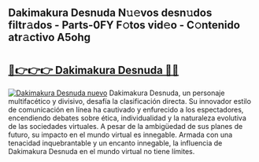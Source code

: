 ## Dakimakura Desnuda N𝚞𝚎vos desn𝚞dos filtr𝚊dos - Parts-0FY F𝚘tos vid𝚎o - C𝚘ntenido atr𝚊ctivo A5ohg

# <h2><a href="http://mb5c8c7.tromn.icu/?c=Dakimakura+Desnuda">🔗👉👉👉 Dakimakura Desnuda 🔗🔗</a></h2>

[![Dakimakura Desnuda nuevo](https://i.imgur.com/pEAQMta.gif)](http://mb5c8c7.tromn.icu/?c=Dakimakura+Desnuda)
Dakimakura Desnuda, un personaje multifacético y divisivo, desafía la clasificación directa. Su innovador estilo de comunicación en línea ha cautivado y enfurecido a los espectadores, encendiendo debates sobre ética, individualidad y la naturaleza evolutiva de las sociedades virtuales. A pesar de la ambigüedad de sus planes de futuro, su impacto en el mundo virtual es innegable. Armada con una tenacidad inquebrantable y un encanto innegable, la influencia de Dakimakura Desnuda en el mundo virtual no tiene límites.
